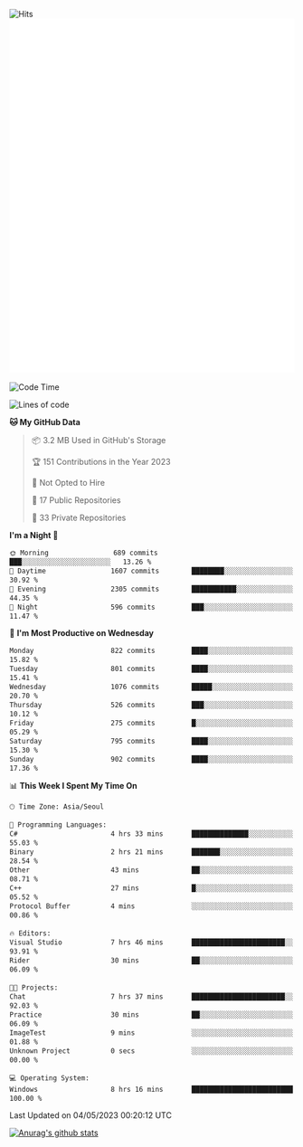 ![Hits](https://hits.seeyoufarm.com/api/count/incr/badge.svg?url=https%3A%2F%2Fgithub.com%2Fkokose1234&count_bg=%2379C83D&title_bg=%23555555&icon=apple.svg&icon_color=%23E7E7E7&title=hits&edge_flat=false)
<br/>
![Metrics](https://github.com/kokose1234/kokose1234/blob/main/github-metrics.svg)

<!--START_SECTION:waka-->
![Code Time](http://img.shields.io/badge/Code%20Time-846%20hrs%2014%20mins-blue)

![Lines of code](https://img.shields.io/badge/From%20Hello%20World%20I%27ve%20Written-19.5%20million%20lines%20of%20code-blue)

**🐱 My GitHub Data** 

> 📦 3.2 MB Used in GitHub's Storage 
 > 
> 🏆 151 Contributions in the Year 2023
 > 
> 🚫 Not Opted to Hire
 > 
> 📜 17 Public Repositories 
 > 
> 🔑 33 Private Repositories 
 > 
**I'm a Night 🦉** 

```text
🌞 Morning                689 commits         ███░░░░░░░░░░░░░░░░░░░░░░   13.26 % 
🌆 Daytime                1607 commits        ████████░░░░░░░░░░░░░░░░░   30.92 % 
🌃 Evening                2305 commits        ███████████░░░░░░░░░░░░░░   44.35 % 
🌙 Night                  596 commits         ███░░░░░░░░░░░░░░░░░░░░░░   11.47 % 
```
📅 **I'm Most Productive on Wednesday** 

```text
Monday                   822 commits         ████░░░░░░░░░░░░░░░░░░░░░   15.82 % 
Tuesday                  801 commits         ████░░░░░░░░░░░░░░░░░░░░░   15.41 % 
Wednesday                1076 commits        █████░░░░░░░░░░░░░░░░░░░░   20.70 % 
Thursday                 526 commits         ███░░░░░░░░░░░░░░░░░░░░░░   10.12 % 
Friday                   275 commits         █░░░░░░░░░░░░░░░░░░░░░░░░   05.29 % 
Saturday                 795 commits         ████░░░░░░░░░░░░░░░░░░░░░   15.30 % 
Sunday                   902 commits         ████░░░░░░░░░░░░░░░░░░░░░   17.36 % 
```


📊 **This Week I Spent My Time On** 

```text
🕑︎ Time Zone: Asia/Seoul

💬 Programming Languages: 
C#                       4 hrs 33 mins       ██████████████░░░░░░░░░░░   55.03 % 
Binary                   2 hrs 21 mins       ███████░░░░░░░░░░░░░░░░░░   28.54 % 
Other                    43 mins             ██░░░░░░░░░░░░░░░░░░░░░░░   08.71 % 
C++                      27 mins             █░░░░░░░░░░░░░░░░░░░░░░░░   05.52 % 
Protocol Buffer          4 mins              ░░░░░░░░░░░░░░░░░░░░░░░░░   00.86 % 

🔥 Editors: 
Visual Studio            7 hrs 46 mins       ███████████████████████░░   93.91 % 
Rider                    30 mins             ██░░░░░░░░░░░░░░░░░░░░░░░   06.09 % 

🐱‍💻 Projects: 
Chat                     7 hrs 37 mins       ███████████████████████░░   92.03 % 
Practice                 30 mins             ██░░░░░░░░░░░░░░░░░░░░░░░   06.09 % 
ImageTest                9 mins              ░░░░░░░░░░░░░░░░░░░░░░░░░   01.88 % 
Unknown Project          0 secs              ░░░░░░░░░░░░░░░░░░░░░░░░░   00.00 % 

💻 Operating System: 
Windows                  8 hrs 16 mins       █████████████████████████   100.00 % 
```


 Last Updated on 04/05/2023 00:20:12 UTC
<!--END_SECTION:waka-->

[![Anurag's github stats](https://github-readme-stats.vercel.app/api?username=kokose1234&theme=dracula)](https://github.com/anuraghazra/github-readme-stats)



	
